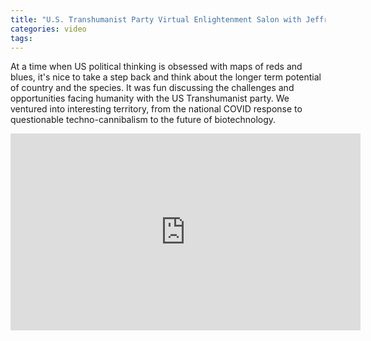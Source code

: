 ```yaml
---
title: "U.S. Transhumanist Party Virtual Enlightenment Salon with Jeffrey Ladish"
categories: video
tags:
---
```

At a time when US political thinking is obsessed with maps of reds and blues, it's nice to take a step back and think about the longer term potential of country and the species. It was fun discussing the challenges and opportunities facing humanity with the US Transhumanist party. We ventured into interesting territory, from the national COVID response to questionable techno-cannibalism to the future of biotechnology.  

<iframe width="560" height="315" src="https://www.youtube.com/embed/d_eT294avt4" frameborder="0" allow="accelerometer; autoplay; clipboard-write; encrypted-media; gyroscope; picture-in-picture" allowfullscreen></iframe>
